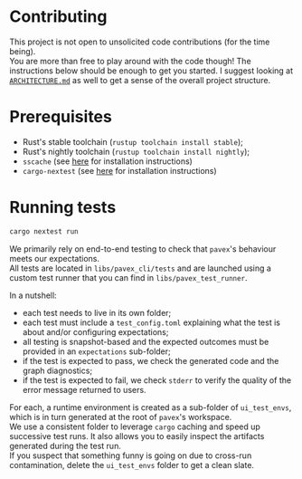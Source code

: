 # Contributing

This project is not open to unsolicited code contributions (for the time being).  
You are more than free to play around with the code though! The instructions below should be enough to get
you started. I suggest looking at [`ARCHITECTURE.md`](ARCHITECTURE.md) as well to get a sense of the overall project
structure.

# Prerequisites

- Rust's stable toolchain (`rustup toolchain install stable`);
- Rust's nightly toolchain (`rustup toolchain install nightly`);
- `sscache` (see [here](https://github.com/mozilla/sccache#installation) for installation instructions)
- `cargo-nextest` (see [here](https://nexte.st/book/installation.html) for installation instructions)

# Running tests

```bash
cargo nextest run
```

We primarily rely on end-to-end testing to check that `pavex`'s behaviour meets our expectations.  
All tests are located in `libs/pavex_cli/tests` and are launched using a custom test runner that you can find
in `libs/pavex_test_runner`.

In a nutshell:

- each test needs to live in its own folder;
- each test must include a `test_config.toml` explaining what the test is about and/or configuring expectations;
- all testing is snapshot-based and the expected outcomes must be provided in an `expectations` sub-folder;
- if the test is expected to pass, we check the generated code and the graph diagnostics;
- if the test is expected to fail, we check `stderr` to verify the quality of the error message returned to users.

For each, a runtime environment is created as a sub-folder of `ui_test_envs`, which is in turn generated at the root
of `pavex`'s workspace.  
We use a consistent folder to leverage `cargo` caching and speed up successive test runs. It also allows you to easily
inspect the artifacts generated during the test run.  
If you suspect that something funny is going on due to cross-run contamination, delete the `ui_test_envs` folder to get
a clean slate.